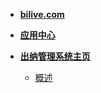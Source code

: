 - [**bilive.com**](https://www.bilive.com)
- [**应用中心**](/)

- [**出纳管理系统主页**](/4d8d54b7f3e84f99a63aa7e656559fc1)

  - [概述](/4d8d54b7f3e84f99a63aa7e656559fc1/main)

